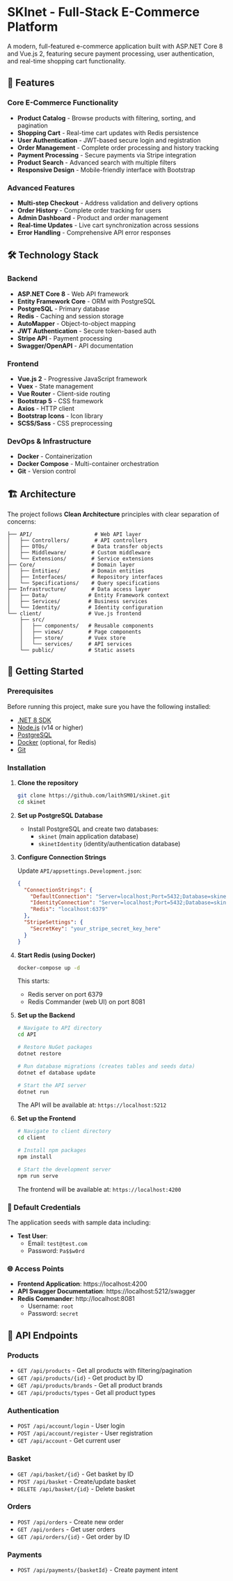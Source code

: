 # SKInet - Full-Stack E-Commerce Platform

A modern, full-featured e-commerce application built with ASP.NET Core 8 and Vue.js 2, featuring secure payment processing, user authentication, and real-time shopping cart functionality.

## 🚀 Features

### Core E-Commerce Functionality
- **Product Catalog** - Browse products with filtering, sorting, and pagination
- **Shopping Cart** - Real-time cart updates with Redis persistence
- **User Authentication** - JWT-based secure login and registration
- **Order Management** - Complete order processing and history tracking
- **Payment Processing** - Secure payments via Stripe integration
- **Product Search** - Advanced search with multiple filters
- **Responsive Design** - Mobile-friendly interface with Bootstrap

### Advanced Features
- **Multi-step Checkout** - Address validation and delivery options
- **Order History** - Complete order tracking for users
- **Admin Dashboard** - Product and order management
- **Real-time Updates** - Live cart synchronization across sessions
- **Error Handling** - Comprehensive API error responses

## 🛠️ Technology Stack

### Backend
- **ASP.NET Core 8** - Web API framework
- **Entity Framework Core** - ORM with PostgreSQL
- **PostgreSQL** - Primary database
- **Redis** - Caching and session storage
- **AutoMapper** - Object-to-object mapping
- **JWT Authentication** - Secure token-based auth
- **Stripe API** - Payment processing
- **Swagger/OpenAPI** - API documentation

### Frontend
- **Vue.js 2** - Progressive JavaScript framework
- **Vuex** - State management
- **Vue Router** - Client-side routing
- **Bootstrap 5** - CSS framework
- **Axios** - HTTP client
- **Bootstrap Icons** - Icon library
- **SCSS/Sass** - CSS preprocessing

### DevOps & Infrastructure
- **Docker** - Containerization
- **Docker Compose** - Multi-container orchestration
- **Git** - Version control

## 🏗️ Architecture

The project follows **Clean Architecture** principles with clear separation of concerns:

```
├── API/                    # Web API layer
│   ├── Controllers/        # API controllers
│   ├── DTOs/              # Data transfer objects
│   ├── Middleware/        # Custom middleware
│   └── Extensions/        # Service extensions
├── Core/                  # Domain layer
│   ├── Entities/          # Domain entities
│   ├── Interfaces/        # Repository interfaces
│   └── Specifications/    # Query specifications
├── Infrastructure/        # Data access layer
│   ├── Data/             # Entity Framework context
│   ├── Services/         # Business services
│   └── Identity/         # Identity configuration
└── client/               # Vue.js frontend
    ├── src/
    │   ├── components/   # Reusable components
    │   ├── views/        # Page components
    │   ├── store/        # Vuex store
    │   └── services/     # API services
    └── public/           # Static assets
```

## 🚦 Getting Started

### Prerequisites

Before running this project, make sure you have the following installed:

- [.NET 8 SDK](https://dotnet.microsoft.com/download/dotnet/8.0)
- [Node.js](https://nodejs.org/) (v14 or higher)
- [PostgreSQL](https://www.postgresql.org/download/)
- [Docker](https://www.docker.com/get-started) (optional, for Redis)
- [Git](https://git-scm.com/)

### Installation

1. **Clone the repository**
   ```bash
   git clone https://github.com/laithSM01/skinet.git
   cd skinet
   ```

2. **Set up PostgreSQL Database**
   - Install PostgreSQL and create two databases:
     - `skinet` (main application database)
     - `skinetIdentity` (identity/authentication database)

3. **Configure Connection Strings**
   
   Update `API/appsettings.Development.json`:
   ```json
   {
     "ConnectionStrings": {
       "DefaultConnection": "Server=localhost;Port=5432;Database=skinet;User Id=your_username;Password=your_password;",
       "IdentityConnection": "Server=localhost;Port=5432;Database=skinetIdentity;User Id=your_username;Password=your_password;",
       "Redis": "localhost:6379"
     },
     "StripeSettings": {
       "SecretKey": "your_stripe_secret_key_here"
     }
   }
   ```

4. **Start Redis (using Docker)**
   ```bash
   docker-compose up -d
   ```
   
   This starts:
   - Redis server on port 6379
   - Redis Commander (web UI) on port 8081

5. **Set up the Backend**
   ```bash
   # Navigate to API directory
   cd API
   
   # Restore NuGet packages
   dotnet restore
   
   # Run database migrations (creates tables and seeds data)
   dotnet ef database update
   
   # Start the API server
   dotnet run
   ```
   
   The API will be available at: `https://localhost:5212`

6. **Set up the Frontend**
   ```bash
   # Navigate to client directory
   cd client
   
   # Install npm packages
   npm install
   
   # Start the development server
   npm run serve
   ```
   
   The frontend will be available at: `https://localhost:4200`

### 🔑 Default Credentials

The application seeds with sample data including:

- **Test User**: 
  - Email: `test@test.com`
  - Password: `Pa$$w0rd`

### 🌐 Access Points

- **Frontend Application**: https://localhost:4200
- **API Swagger Documentation**: https://localhost:5212/swagger
- **Redis Commander**: http://localhost:8081
  - Username: `root`
  - Password: `secret`

## 📝 API Endpoints

### Products
- `GET /api/products` - Get all products with filtering/pagination
- `GET /api/products/{id}` - Get product by ID
- `GET /api/products/brands` - Get all product brands
- `GET /api/products/types` - Get all product types

### Authentication
- `POST /api/account/login` - User login
- `POST /api/account/register` - User registration
- `GET /api/account` - Get current user

### Basket
- `GET /api/basket/{id}` - Get basket by ID
- `POST /api/basket` - Create/update basket
- `DELETE /api/basket/{id}` - Delete basket

### Orders
- `POST /api/orders` - Create new order
- `GET /api/orders` - Get user orders
- `GET /api/orders/{id}` - Get order by ID

### Payments
- `POST /api/payments/{basketId}` - Create payment intent
